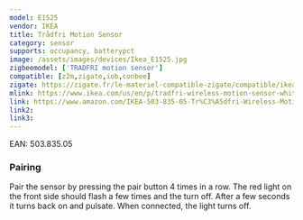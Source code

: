 ```yaml
---
model: E1525
vendor: IKEA
title: Trådfri Motion Sensor
category: sensor
supports: occupancy, batterypct
image: /assets/images/devices/Ikea_E1525.jpg
zigbeemodel: ['TRADFRI motion sensor']
compatible: [z2m,zigate,iob,conbee]
zigate: https://zigate.fr/le-materiel-compatible-zigate/compatible/ikeatradfridtecteurdemouvement
mlink: https://www.ikea.com/us/en/p/tradfri-wireless-motion-sensor-white-50383505/
link: https://www.amazon.com/IKEA-503-835-05-Tr%C3%A5dfri-Wireless-Motion/dp/B07KM1Z11T
link2: 
link3: 
---
```

EAN: 503.835.05

### Pairing
Pair the sensor by pressing the pair button 4 times in a row.
The red light on the front side should flash a few times and the turn off.
After a few seconds it turns back on and pulsate. When connected, the light turns off. 
